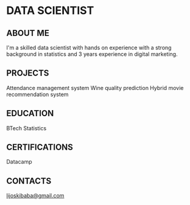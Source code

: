 # DATA SCIENTIST

## ABOUT ME
I'm a skilled data scientist with hands on experience with a strong background in statistics and 3 years experience in digital marketing.
## PROJECTS
Attendance management system
Wine quality prediction 
Hybrid movie recommendation system
## EDUCATION
BTech Statistics
## CERTIFICATIONS
Datacamp 
## CONTACTS
lijoskibaba@gmail.com
